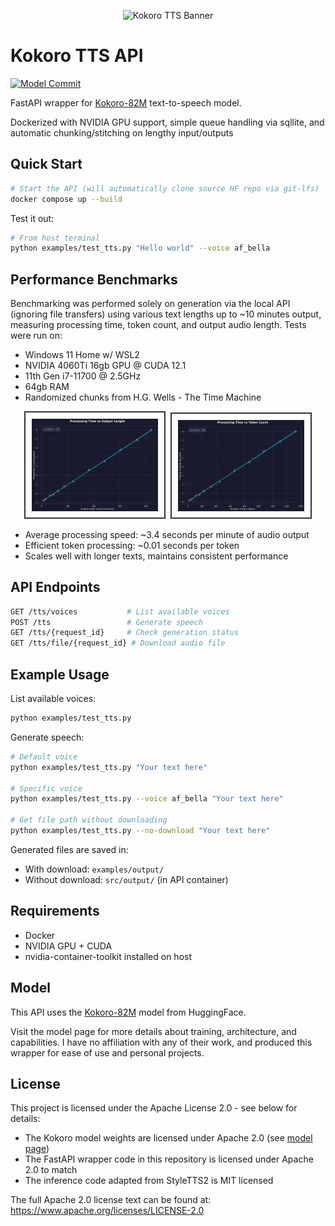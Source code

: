 <p align="center">
  <img src="githubbanner.png" alt="Kokoro TTS Banner">
</p>

# Kokoro TTS API
[![Model Commit](https://img.shields.io/badge/model--commit-a67f113-blue)](https://huggingface.co/hexgrad/Kokoro-82M/tree/a67f11354c3e38c58c3327498bc4bd1e57e71c50)

FastAPI wrapper for [Kokoro-82M](https://huggingface.co/hexgrad/Kokoro-82M) text-to-speech model. 

Dockerized with NVIDIA GPU support, simple queue handling via sqllite, and automatic chunking/stitching on lengthy input/outputs

## Quick Start

```bash
# Start the API (will automatically clone source HF repo via git-lfs)
docker compose up --build
```

Test it out:
```bash
# From host terminal
python examples/test_tts.py "Hello world" --voice af_bella
```

## Performance Benchmarks

Benchmarking was performed solely on generation via the local API (ignoring file transfers) using various text lengths up to ~10 minutes output, measuring processing time, token count, and output audio length. Tests were run on: 
- Windows 11 Home w/ WSL2 
- NVIDIA 4060Ti 16gb GPU @ CUDA 12.1
- 11th Gen i7-11700 @ 2.5GHz
- 64gb RAM
- Randomized chunks from H.G. Wells - The Time Machine

<p align="center">
  <img src="examples/time_vs_output.png" width="40%" alt="Processing Time vs Output Length" style="border: 2px solid #333; padding: 10px; margin-right: 1%;">
  <img src="examples/time_vs_tokens.png" width="40%" alt="Processing Time vs Token Count" style="border: 2px solid #333; padding: 10px;">
</p>


- Average processing speed: ~3.4 seconds per minute of audio output
- Efficient token processing: ~0.01 seconds per token
- Scales well with longer texts, maintains consistent performance

## API Endpoints

```bash
GET /tts/voices           # List available voices
POST /tts                 # Generate speech
GET /tts/{request_id}     # Check generation status
GET /tts/file/{request_id} # Download audio file
```

## Example Usage

List available voices:
```bash
python examples/test_tts.py
```

Generate speech:
```bash
# Default voice
python examples/test_tts.py "Your text here"

# Specific voice
python examples/test_tts.py --voice af_bella "Your text here"

# Get file path without downloading
python examples/test_tts.py --no-download "Your text here"
```

Generated files are saved in:
- With download: `examples/output/`
- Without download: `src/output/` (in API container)

## Requirements

- Docker
- NVIDIA GPU + CUDA
- nvidia-container-toolkit installed on host

## Model

This API uses the [Kokoro-82M](https://huggingface.co/hexgrad/Kokoro-82M) model from HuggingFace. 

Visit the model page for more details about training, architecture, and capabilities. I have no affiliation with any of their work, and produced this wrapper for ease of use and personal projects.

## License

This project is licensed under the Apache License 2.0 - see below for details:

- The Kokoro model weights are licensed under Apache 2.0 (see [model page](https://huggingface.co/hexgrad/Kokoro-82M))
- The FastAPI wrapper code in this repository is licensed under Apache 2.0 to match
- The inference code adapted from StyleTTS2 is MIT licensed

The full Apache 2.0 license text can be found at: https://www.apache.org/licenses/LICENSE-2.0
